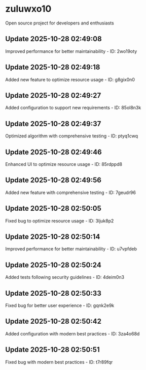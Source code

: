 # zuluwxo10
Open source project for developers and enthusiasts

## Update 2025-10-28 02:49:08
Improved performance for better maintainability - ID: 2wo19oty


## Update 2025-10-28 02:49:18
Added new feature to optimize resource usage - ID: g8gix0n0


## Update 2025-10-28 02:49:27
Added configuration to support new requirements - ID: 85ol8n3k


## Update 2025-10-28 02:49:37
Optimized algorithm with comprehensive testing - ID: ptyq1cwq


## Update 2025-10-28 02:49:46
Enhanced UI to optimize resource usage - ID: 85rdppd8


## Update 2025-10-28 02:49:56
Added new feature with comprehensive testing - ID: 7geudr96


## Update 2025-10-28 02:50:05
Fixed bug to optimize resource usage - ID: 3ljuk8p2


## Update 2025-10-28 02:50:14
Improved performance for better maintainability - ID: u7vpfdeb


## Update 2025-10-28 02:50:24
Added tests following security guidelines - ID: 4deim0n3


## Update 2025-10-28 02:50:33
Fixed bug for better user experience - ID: gqnk2e9k


## Update 2025-10-28 02:50:42
Added configuration with modern best practices - ID: 3za4o68d


## Update 2025-10-28 02:50:51
Fixed bug with modern best practices - ID: t7r89fqr

